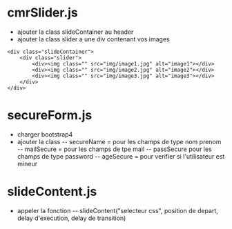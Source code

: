 # cmrSlider.js

  -  ajouter la class slideContainer au header 
  -  ajouter la class slider a une div contenant vos images

    <div class="slideContainer">
        <div class="slider">
            <div><img class="" src="img/image1.jpg" alt="image1"></div>
            <div><img class="" src="img/image2.jpg" alt="image2"></div>
            <div><img class="" src="img/image3.jpg" alt="image3"></div>
        </div>
    </div>

# secureForm.js


 -  charger bootstrap4
 -  ajouter la class
  --  secureName = pour les champs de type nom prenom
  --  mailSecure = pour les champs de tpe mail
  --  passSecure pour les champs de type password
  --  ageSecure = pour verifier si l'utilisateur est mineur

# slideContent.js


 -  appeler la fonction
  --  slideContent("selecteur css", position de depart, delay d'execution, delay de transition)
